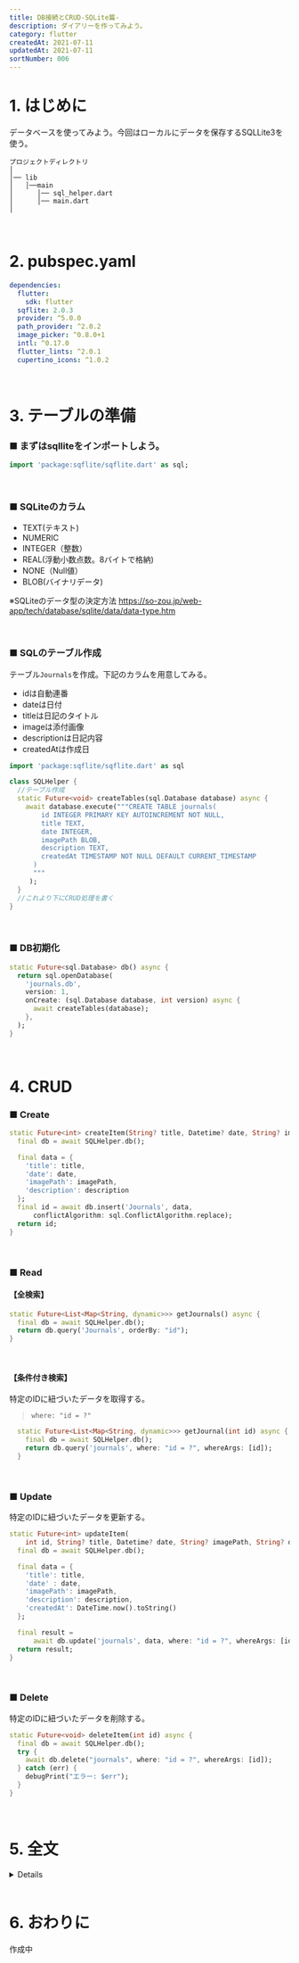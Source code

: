```yaml
---
title: DB接続とCRUD-SQLite篇-
description: ダイアリーを作ってみよう。
category: flutter
createdAt: 2021-07-11
updatedAt: 2021-07-11
sortNumber: 006
---
```


# 1. はじめに
データベースを使ってみよう。今回はローカルにデータを保存するSQLLite3を使う。

```
プロジェクトディレクトリ
│
│── lib
│   │──main
│      │── sql_helper.dart
│      │── main.dart
│
```

<br>

# 2. pubspec.yaml
```yaml
dependencies:
  flutter:
    sdk: flutter
  sqflite: 2.0.3
  provider: ^5.0.0
  path_provider: ^2.0.2
  image_picker: ^0.8.0+1
  intl: ^0.17.0
  flutter_lints: ^2.0.1
  cupertino_icons: ^1.0.2
```

<br>

# 3. テーブルの準備
### ■ まずはsqlliteをインポートしよう。
```dart
import 'package:sqflite/sqflite.dart' as sql;
```

<br>

### ■ SQLiteのカラム
- TEXT(テキスト)
- NUMERIC
- INTEGER（整数）
- REAL(浮動小数点数。8バイトで格納)
- NONE（Null値）
- BLOB(バイナリデータ)

※SQLiteのデータ型の決定方法
https://so-zou.jp/web-app/tech/database/sqlite/data/data-type.htm

<br>

### ■ SQLのテーブル作成
テーブル`Journals`を作成。下記のカラムを用意してみる。
- idは自動連番
- dateは日付
- titleは日記のタイトル
- imageは添付画像
- descriptionは日記内容
- createdAtは作成日
```dart
import 'package:sqflite/sqflite.dart' as sql

class SQLHelper {
  //テーブル作成
  static Future<void> createTables(sql.Database database) async {
    await database.execute("""CREATE TABLE journals(
        id INTEGER PRIMARY KEY AUTOINCREMENT NOT NULL,
        title TEXT,
        date INTEGER,
        imagePath BLOB,
        description TEXT,
        createdAt TIMESTAMP NOT NULL DEFAULT CURRENT_TIMESTAMP
      )
      """
     );
  }
  //これより下にCRUD処理を書く
}
```

<br>

### ■ DB初期化 
```dart
static Future<sql.Database> db() async {
  return sql.openDatabase(
    'journals.db',
    version: 1,
    onCreate: (sql.Database database, int version) async {
      await createTables(database);
    },
  );
}
```

<br>

# 4. CRUD

### ■ Create
```dart
static Future<int> createItem(String? title, Datetime? date, String? imagePath, String? description ) async {
  final db = await SQLHelper.db();

  final data = {
    'title': title,
    'date': date, 
    'imagePath': imagePath,
    'description': description
  };
  final id = await db.insert('Journals', data,
      conflictAlgorithm: sql.ConflictAlgorithm.replace);
  return id;
}
```
<br>

### ■ Read
#### 【全検索】
```dart
static Future<List<Map<String, dynamic>>> getJournals() async {
  final db = await SQLHelper.db();
  return db.query('Journals', orderBy: "id");
}
```

<br>

#### 【条件付き検索】
特定のIDに紐づいたデータを取得する。
> `where: "id = ?"`
```dart
  static Future<List<Map<String, dynamic>>> getJournal(int id) async {
    final db = await SQLHelper.db();
    return db.query('journals', where: "id = ?", whereArgs: [id]);
  }
```

<br>

### ■ Update
特定のIDに紐づいたデータを更新する。
```dart
static Future<int> updateItem(
    int id, String? title, Datetime? date, String? imagePath, String? description) async {
  final db = await SQLHelper.db();

  final data = {
    'title': title,
    'date' : date,
    'imagePath': imagePath,
    'description': description,
    'createdAt': DateTime.now().toString()
  };

  final result =
      await db.update('journals', data, where: "id = ?", whereArgs: [id]);
  return result;
}
```

<br>

### ■ Delete
特定のIDに紐づいたデータを削除する。
```dart
static Future<void> deleteItem(int id) async {
  final db = await SQLHelper.db();
  try {
    await db.delete("journals", where: "id = ?", whereArgs: [id]);
  } catch (err) {
    debugPrint("エラー: $err");
  }
}
```

<br>

# 5. 全文
<details>

```dart
import 'package:flutter/foundation.dart';
import 'package:sqflite/sqflite.dart' as sql;

class SQLHelper {
  static Future<void> createTables(sql.Database database) async {
    await database.execute("""CREATE TABLE journals(
        id INTEGER PRIMARY KEY AUTOINCREMENT NOT NULL,
        title TEXT,
        date INTEGER,
        imagePath BLOB,
        description TEXT,
        createdAt TIMESTAMP NOT NULL DEFAULT CURRENT_TIMESTAMP
      )
      """
     );
  }

  static Future<sql.Database> db() async {
    return sql.openDatabase(
      'journals.db',
      version: 1,
      onCreate: (sql.Database database, int version) async {
        await createTables(database);
      },
    );
  }

  // Create
  static Future<int> createItem(String? title, Datetime? date, String? imagePath, String? description ) async {
    final db = await SQLHelper.db();

    final data = {
      'title': title,
      'date': date, 
      'imagePath': imagePath,
      'description': description
    };
    final id = await db.insert('Journals', data,
        conflictAlgorithm: sql.ConflictAlgorithm.replace);
    return id;
  }

  // Read (all)
  static Future<List<Map<String, dynamic>>> getJournals() async {
    final db = await SQLHelper.db();
    return db.query('Journals', orderBy: "id");
  }

  // Read (id)
  static Future<List<Map<String, dynamic>>> getItem(int id) async {
    final db = await SQLHelper.db();
    return db.query('journals', where: "id = ?", whereArgs: [id]);
  }

  // Update
  static Future<int> updateItem(
      int id, String? title, Datetime? date, String? imagePath, String? description) async {
    final db = await SQLHelper.db();

    final data = {
      'title': title,
      'date' : date,
      'imagePath': imagePath,
      'description': description,
      'createdAt': DateTime.now().toString()
    };

    final result =
        await db.update('journals', data, where: "id = ?", whereArgs: [id]);
    return result;
  }

  // Delete
  static Future<void> deleteItem(int id) async {
    final db = await SQLHelper.db();
    try {
      await db.delete("journals", where: "id = ?", whereArgs: [id]);
    } catch (err) {
      debugPrint("エラー: $err");
    }
  }
}
```
</details>

<br>

# 6. おわりに
作成中
